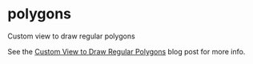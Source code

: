 polygons
========

Custom view to draw regular polygons

See the [Custom View to Draw Regular Polygons](http://codebybrian.com/2013/07/28/custom_view_regular_polygons.html) blog post for more info.

